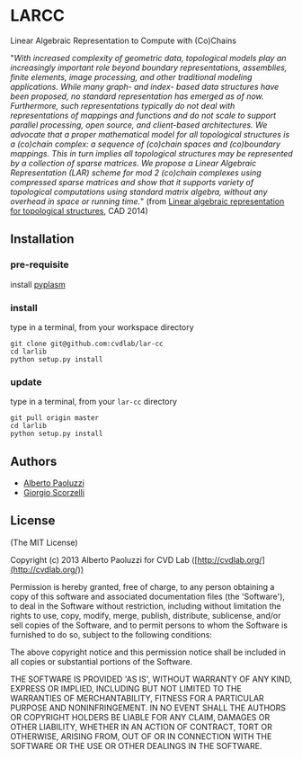 # LARCC 

Linear Algebraic Representation to Compute with (Co)Chains 

"*With increased complexity of geometric data, topological models play an increasingly important role beyond boundary representations, assemblies, finite elements, image processing, and other traditional modeling applications. While many graph- and index- based data structures have been proposed, no standard representation has emerged as of now. Furthermore, such representations typically do not deal with representations of mappings and functions and do not scale to support parallel processing, open source, and client-based architectures. We advocate that a proper mathematical model for all topological structures is a (co)chain complex: a sequence of (co)chain spaces and (co)boundary mappings. This in turn implies all topological structures may be represented by a collection of sparse matrices. We propose a Linear Algebraic Representation (LAR) scheme for mod 2 (co)chain complexes using compressed sparse matrices and show that it supports variety of topological computations using standard matrix algebra, without any overhead in space or running time.*" (from [Linear algebraic representation for topological structures](http://www.sciencedirect.com/science/article/pii/S001044851300184X), CAD 2014)

<!-- 
## API

see [docs](https://github.com/cvdlab/plasm.js/blob/master/docs/Readme.md)
 -->

## Installation

### pre-requisite

install [pyplasm](https://github.com/plasm-language/pyplasm)

### install

type in a terminal, from your workspace directory

```
git clone git@github.com:cvdlab/lar-cc
cd larlib
python setup.py install 
```

### update

type in a terminal, from your `lar-cc` directory

```
git pull origin master
cd larlib
python setup.py install 
```

## Authors

- [Alberto Paoluzzi](http://paoluzzi.dia.uniroma3.it)
- [Giorgio Scorzelli](http://www.dia.uniroma3.it/~scorzell)

<!-- 
## Contributors

- Alberto Paoluzzi
- Giorgio Scorzelli
 -->

## License

(The MIT License)

Copyright (c) 2013 Alberto Paoluzzi for CVD Lab ([http://cvdlab.org/](http://cvdlab.org/))

Permission is hereby granted, free of charge, to any person obtaining
a copy of this software and associated documentation files (the
'Software'), to deal in the Software without restriction, including
without limitation the rights to use, copy, modify, merge, publish,
distribute, sublicense, and/or sell copies of the Software, and to
permit persons to whom the Software is furnished to do so, subject to
the following conditions:

The above copyright notice and this permission notice shall be
included in all copies or substantial portions of the Software.

THE SOFTWARE IS PROVIDED 'AS IS', WITHOUT WARRANTY OF ANY KIND,
EXPRESS OR IMPLIED, INCLUDING BUT NOT LIMITED TO THE WARRANTIES OF
MERCHANTABILITY, FITNESS FOR A PARTICULAR PURPOSE AND NONINFRINGEMENT.
IN NO EVENT SHALL THE AUTHORS OR COPYRIGHT HOLDERS BE LIABLE FOR ANY
CLAIM, DAMAGES OR OTHER LIABILITY, WHETHER IN AN ACTION OF CONTRACT,
TORT OR OTHERWISE, ARISING FROM, OUT OF OR IN CONNECTION WITH THE
SOFTWARE OR THE USE OR OTHER DEALINGS IN THE SOFTWARE.


